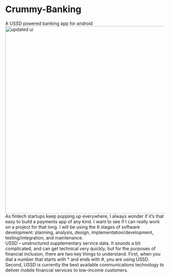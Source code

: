 # Crummy-Banking
A USSD powered banking app for android<br>
<img width="591" alt="updated ui" src="https://user-images.githubusercontent.com/18511990/126620929-215d4000-12a3-43a6-ba50-40c4e2b9a228.png"><br>
As fintech startups keep popping up everywhere, I always wonder if it’s that easy to build a payments app of any kind.  I want to see if I can really work on a project for that long. I will be using the 6 stages of software development: planning, analysis, design, implementation/development, testing/integration, and maintenance.<br>
USSD – unstructured supplementary service data. It sounds a bit complicated, and can get technical very quickly, but for the purposes of financial inclusion, there are two key things to understand. First, when you dial a number that starts with * and ends with #, you are using USSD. Second, USSD is currently the best available communications technology to deliver mobile financial services to low-income customers.<br>
